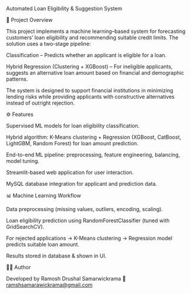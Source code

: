 Automated Loan Eligibility & Suggestion System

📌 Project Overview

This project implements a machine learning–based system for forecasting customers’ loan eligibility and recommending suitable credit limits. The solution uses a two-stage pipeline:

Classification – Predicts whether an applicant is eligible for a loan.

Hybrid Regression (Clustering + XGBoost) – For ineligible applicants, suggests an alternative loan amount based on financial and demographic patterns.

The system is designed to support financial institutions in minimizing lending risks while providing applicants with constructive alternatives instead of outright rejection.


⚙️ Features

Supervised ML models for loan eligibility classification.

Hybrid algorithm: K-Means clustering + Regression (XGBoost, CatBoost, LightGBM, Random Forest) for loan amount prediction.

End-to-end ML pipeline: preprocessing, feature engineering, balancing, model tuning.

Streamlit-based web application for user interaction.

MySQL database integration for applicant and prediction data.


📊 Machine Learning Workflow

Data preprocessing (missing values, outliers, encoding, scaling).

Loan eligibility prediction using RandomForestClassifier (tuned with GridSearchCV).

For rejected applications → K-Means clustering → Regression model predicts suitable loan amount.

Results stored in database & shown in UI.

👨‍💻 Author

Developed by Ramosh Drushal Samarwickrama
📧 ramshsamarawickrama@gmail.com
